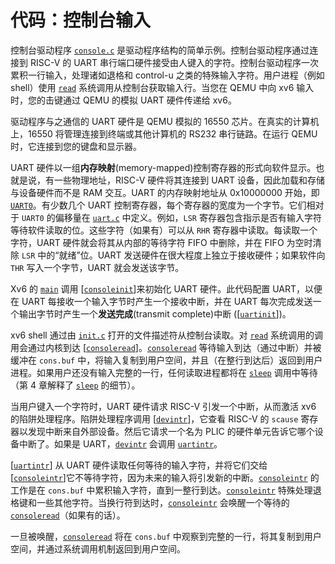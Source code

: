 # 代码：控制台输入

控制台驱动程序 [`console.c`](/source/xv6-riscv/kernel/console.c.md) 是驱动程序结构的简单示例。控制台驱动程序通过连接到 RISC-V 的 UART 串行端口硬件接受由人键入的字符。控制台驱动程序一次累积一行输入，处理诸如退格和 control-u 之类的特殊输入字符。用户进程（例如 shell）使用 [`read`](/source/xv6-riscv/user/user.h.md) 系统调用从控制台获取输入行。当您在 QEMU 中向 xv6 输入时，您的击键通过 QEMU 的模拟 UART 硬件传递给 xv6。

驱动程序与之通信的 UART 硬件是 QEMU 模拟的 16550 芯片。在真实的计算机上，16550 将管理连接到终端或其他计算机的 RS232 串行链路。在运行 QEMU 时，它连接到您的键盘和显示器。

UART 硬件以一组**内存映射**(memory-mapped)控制寄存器的形式向软件显示。也就是说，有一些物理地址，RISC-V 硬件将其连接到 UART 设备，因此加载和存储与设备硬件而不是 RAM 交互。UART 的内存映射地址从 0x10000000 开始，即 [`UART0`](/source/xv6-riscv/kernel/memlayout.h.md)。有少数几个 UART 控制寄存器，每个寄存器的宽度为一个字节。它们相对于 `UART0` 的偏移量在 [`uart.c`](/source/xv6-riscv/kernel/uart.c.md) 中定义。例如，`LSR` 寄存器包含指示是否有输入字符等待软件读取的位。这些字符（如果有）可以从 `RHR` 寄存器中读取。每读取一个字符，UART 硬件就会将其从内部的等待字符 FIFO 中删除，并在 FIFO 为空时清除 `LSR` 中的“就绪”位。UART 发送硬件在很大程度上独立于接收硬件；如果软件向 `THR` 写入一个字节，UART 就会发送该字节。

Xv6 的 [`main`](/source/xv6-riscv/user/zombie.c.md) 调用 [[`consoleinit`](/source/xv6-riscv/kernel/defs.h.md)]来初始化 UART 硬件。此代码配置 UART，以便在 UART 每接收一个输入字节时产生一个接收中断，并在 UART 每次完成发送一个输出字节时产生一个**发送完成**(transmit complete)中断 ([[`uartinit`](/source/xv6-riscv/kernel/defs.h.md)])。

xv6 shell 通过由 [`init.c`](/source/xv6-riscv/user/init.c.md) 打开的文件描述符从控制台读取。对 [`read`](/source/xv6-riscv/user/user.h.md) 系统调用的调用会通过内核到达 [[`consoleread`](/source/xv6-riscv/kernel/console.c.md)]。[`consoleread`](/source/xv6-riscv/kernel/console.c.md) 等待输入到达（通过中断）并被缓冲在 `cons.buf` 中，将输入复制到用户空间，并且（在整行到达后）返回到用户进程。如果用户还没有输入完整的一行，任何读取进程都将在 [`sleep`](/source/xv6-riscv/user/user.h.md) 调用中等待（第 4 章解释了 [`sleep`](/source/xv6-riscv/user/user.h.md) 的细节）。

当用户键入一个字符时，UART 硬件请求 RISC-V 引发一个中断，从而激活 xv6 的陷阱处理程序。陷阱处理程序调用 [[`devintr`](/source/xv6-riscv/kernel/trap.c.md)]，它查看 RISC-V 的 `scause` 寄存器以发现中断来自外部设备。然后它请求一个名为 PLIC 的硬件单元告诉它哪个设备中断了。如果是 UART，[`devintr`](/source/xv6-riscv/kernel/trap.c.md) 会调用 [`uartintr`](/source/xv6-riscv/kernel/defs.h.md)。

[[`uartintr`](/source/xv6-riscv/kernel/defs.h.md)] 从 UART 硬件读取任何等待的输入字符，并将它们交给 [[`consoleintr`](/source/xv6-riscv/kernel/defs.h.md)]它不等待字符，因为未来的输入将引发新的中断。[`consoleintr`](/source/xv6-riscv/kernel/defs.h.md) 的工作是在 `cons.buf` 中累积输入字符，直到一整行到达。[`consoleintr`](/source/xv6-riscv/kernel/defs.h.md) 特殊处理退格键和一些其他字符。当换行符到达时，[`consoleintr`](/source/xv6-riscv/kernel/defs.h.md) 会唤醒一个等待的 [`consoleread`](/source/xv6-riscv/kernel/console.c.md)（如果有的话）。

一旦被唤醒，[`consoleread`](/source/xv6-riscv/kernel/console.c.md) 将在 `cons.buf` 中观察到完整的一行，将其复制到用户空间，并通过系统调用机制返回到用户空间。